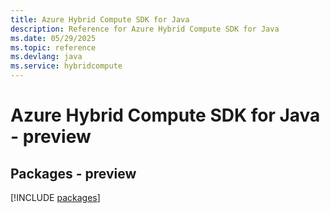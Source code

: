 ```yaml
---
title: Azure Hybrid Compute SDK for Java
description: Reference for Azure Hybrid Compute SDK for Java
ms.date: 05/29/2025
ms.topic: reference
ms.devlang: java
ms.service: hybridcompute
---
```

# Azure Hybrid Compute SDK for Java - preview
## Packages - preview
[!INCLUDE [packages](hybrid-compute-index.md)]